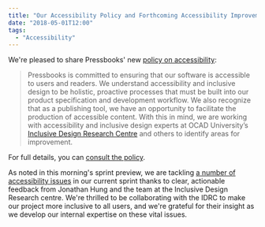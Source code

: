 ```yaml
---
title: "Our Accessibility Policy and Forthcoming Accessibility Improvements"
date: "2018-05-01T12:00"
tags:
  - "Accessibility"
---
```


We're pleased to share Pressbooks' new
[policy on accessibility](/user-docs/accessibility/):

> Pressbooks is committed to ensuring that our software is accessible to users and
> readers. We understand accessibility and inclusive design to be holistic, proactive
> processes that must be built into our product specification and development workflow. We
> also recognize that as a publishing tool, we have an opportunity to facilitate the
> production of accessible content. With this in mind, we are working with accessibility and
> inclusive design experts at OCAD University’s
> [Inclusive Design Research Centre](https://idrc.ocadu.ca) and others to identify areas for
> improvement.

For full details, you can [consult the policy](/user-docs/accessibility/).

As noted in this morning's sprint preview, we are tackling
[a number of accessibility issues](https://github.com/pressbooks/pressbooks-book/issues?utf8=%E2%9C%93&q=is%3Aissue+label%3Aa11y+milestone%3A2.3.0)
in our current sprint thanks to clear, actionable feedback from Jonathan Hung and the team
at the Inclusive Design Research centre. We're thrilled to be collaborating with the IDRC
to make our project more inclusive to all users, and we're grateful for their insight as
we develop our internal expertise on these vital issues.
